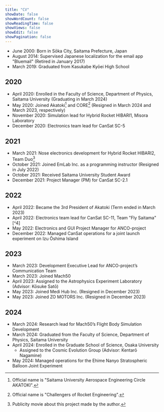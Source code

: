 ```yaml
---
title: "CV"
showDate: false
showWordCount: false
showReadingTime: false
showViews: false
showEdit: false
showPagination: false
---
```


- June 2000: Born in Sōka City, Saitama Prefecture, Japan
- August 2014: Supervised Japanese localization for the email app "Bluemail" (Retired in January 2017)
- March 2019: Graduated from Kasukabe Kyōei High School

## 2020
- April 2020: Enrolled in the Faculty of Science, Department of Physics, Saitama University (Graduating in March 2024)
- May 2020: Joined Akatoki[^1] and CORE[^2] (Resigned in March 2024 and March 2023, respectively)
- November 2020: Simulation lead for Hybrid Rocket HIBARI1, Misora Laboratory
- December 2020: Electronics team lead for CanSat SC-5

## 2021
- March 2021: Nose electronics development for Hybrid Rocket HIBARI2, Team Duo[^3]
- October 2021: Joined EmLab Inc. as a programming instructor (Resigned in July 2022)
- October 2021: Received Saitama University Student Award
- December 2021: Project Manager (PM) for CanSat SC-2.1

## 2022
- April 2022: Became the 3rd President of Akatoki (Term ended in March 2023)
- April 2022: Electronics team lead for CanSat SC-11, Team "Fly Saitama"[^4]
- May 2022: Electronics and GUI Project Manager for ANCO-project
- December 2022: Managed CanSat operations for a joint launch experiment on Izu Ōshima Island

## 2023
- March 2023: Development Executive Lead for ANCO-project’s Communication Team
- March 2023: Joined Mach50
- April 2023: Assigned to the Astrophysics Experiment Laboratory (Advisor: Kōsuke Satō)
- May 2023: Joined Medi Hub Inc. (Resigned in December 2023)
- May 2023: Joined ZO MOTORS Inc. (Resigned in December 2023)

## 2024
- March 2024: Research lead for Mach50’s Flight Body Simulation Development
- March 2024: Graduated from the Faculty of Science, Department of Physics, Saitama University
- April 2024: Enrolled in the Graduate School of Science, Osaka University
  - Assigned to the Cosmic Evolution Group (Advisor: Kentarō Nagamine)
- May 2024: Managed operations for the Ehime Nanyo Stratospheric Balloon Joint Experiment


[^1]: Official name is "Saitama University Aerospace Engineering Circle AKATOKI".

[^2]: Official name is "Challengers of Rocket Engineering".

[^3]: Publicity movie about this project made by the author.